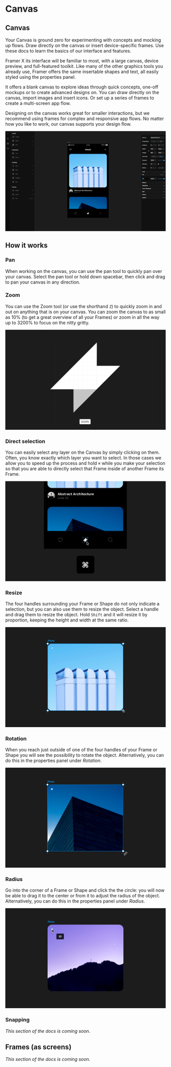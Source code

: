 # Canvas

## Canvas

Your Canvas is ground zero for experimenting with concepts and mocking up flows. Draw directly on the canvas or insert device-specific frames. Use these docs to learn the basics of our interface and features.

Framer X its interface will be familiar to most, with a large canvas, device preview, and full-featured toolkit. Like many of the other graphics tools you already use, Framer offers the same insertable shapes and text, all easily styled using the properties panel.

It offers a blank canvas to explore ideas through quick concepts, one-off mockups or to create advanced designs on. You can draw directly on the canvas, import images and insert icons. Or set up a series of frames to create a multi-screen app flow.

Designing on the canvas works great for smaller interactions, but we recommend using frames for complex and responsive app flows. No matter how you like to work, our canvas supports your design flow.[ ](https://framer.com/getstarted/guides/code/#preview)

![](.gitbook/assets/canvas-overview-2x.jpg)

## How it works

### Pan

When working on the canvas, you can use the pan tool to quickly pan over your canvas. Select the pan tool or hold down spacebar, then click and drag to pan your canvas in any direction.

### Zoom

You can use the Zoom tool \(or use the shorthand `Z`\) to quickly zoom in and out on anything that is on your canvas. You can zoom the canvas to as small as 10% \(to get a great overview of all your Frames\) or zoom in all the way up to 3200% to focus on the nitty gritty.

![](.gitbook/assets/canvas-zoom-2x.jpg)

### Direct selection

You can easily select any layer on the Canvas by simply clicking on them. Often, you know exactly which layer you want to select. In those cases we allow you to speed up the process and hold `⌘` while you make your selection so that you are able to directly select that Frame inside of another Frame its Frame.

![](.gitbook/assets/canvas-direct-selection-2x.jpg)

### Resize

The four handles surrounding your Frame or Shape do not only indicate a selection, but you can also use them to resize the object. Select a handle and drag them to resize the object. Hold `Shift` and it will resize it by proportion, keeping the height and width at the same ratio.

![](.gitbook/assets/canvas-resize-2x.jpg)

### Rotation

When you reach just outside of one of the four handles of your Frame or Shape you will see the possibility to rotate the object. Alternatively, you can do this in the properties panel under _Rotation_.

![](.gitbook/assets/canvas-rotate-2x.jpg)

### Radius

Go into the corner of a Frame or Shape and click the the circle: you will now be able to drag it to the center or from it to adjust the radius of the object. Alternatively, you can do this in the properties panel under _Radius_.

![](.gitbook/assets/canvas-radius-2x.jpg)

### Snapping

_This section of the docs is coming soon._

## Frames \(as screens\)

_This section of the docs is coming soon._

